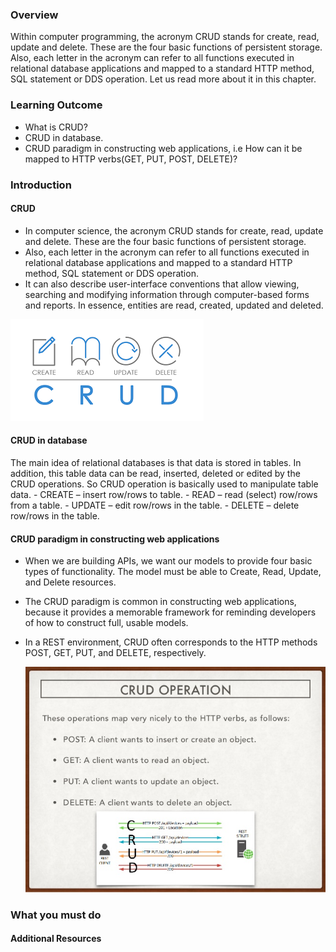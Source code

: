### Overview
Within computer programming, the acronym CRUD stands for create, read, update and delete. These are the four basic functions of persistent storage. Also, each letter in the acronym can refer to all functions executed in relational database applications and mapped to a standard HTTP method, SQL statement or DDS operation.
Let us read more about it in this chapter.

### Learning Outcome
- What is CRUD?
- CRUD in database.
- CRUD paradigm in constructing web applications, i.e How can it be mapped to HTTP verbs(GET, PUT, POST, DELETE)?

### Introduction
#### CRUD
- In computer science, the acronym CRUD stands for create, read, update and delete. These are the four basic functions of persistent storage. 
- Also, each letter in the acronym can refer to all functions executed in relational database applications and mapped to a standard HTTP method, SQL statement or DDS operation.
- It can also describe user-interface conventions that allow viewing, searching and modifying information through computer-based forms and reports. In essence, entities are read, created, updated and deleted. 

![](./images/CRUD.png)

#### CRUD in database
The main idea of relational databases is that data is stored in tables. In addition, this table data can be read, inserted, deleted or edited by the CRUD operations. So CRUD operation is basically used to manipulate table data.
    - CREATE – insert row/rows to table.
    - READ – read (select) row/rows from a table.
    - UPDATE – edit row/rows in the table.
    - DELETE – delete row/rows in the table.


#### CRUD paradigm in constructing web applications
- When we are building APIs, we want our models to provide four basic types of functionality. The model must be able to Create, Read, Update, and Delete resources. 

- The CRUD paradigm is common in constructing web applications, because it provides a memorable framework for reminding developers of how to construct full, usable models.

- In a REST environment, CRUD often corresponds to the HTTP methods POST, GET, PUT, and DELETE, respectively. 

    ![](./images/rest-api-and-crud.jpg)


### What you must do




#### Additional Resources



